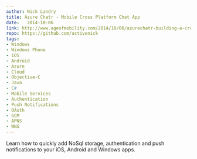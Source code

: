 ```yaml
---
author: Nick Landry
title: Azure Chatr - Mobile Cross Platform Chat App
date:   2014-10-06
link: http://www.ageofmobility.com/2014/10/06/azurechatr-building-a-cross-platform-chat-app-for-windows-ios-android/ 
repo: https://github.com/activenick
tags: 
- Windows 
- Windows Phone 
- iOS 
- Android 
- Azure 
- Cloud 
- Objective-C 
- Java 
- C# 
- Mobile Services 
- Authentication 
- Push Notifications 
- OAuth 
- GCM 
- APNS 
- WNS
---
```


Learn how to quickly add NoSql storage, authentication and push notifications to your iOS, Android and Windows apps.